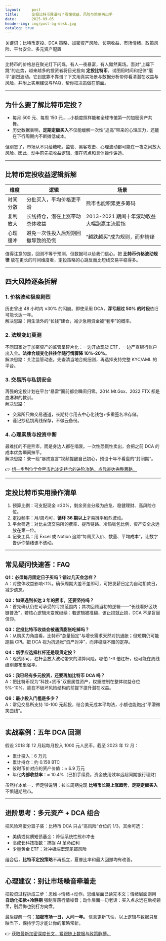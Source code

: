 ```yaml
---
layout:     post
title:      定投比特币靠谱吗？看懂收益、风险与策略再出手
date:       2025-09-05
header-img: img/post-bg-desk.jpg
catalog: true
---
```


关键词：比特币定投、DCA 策略、加密资产风险、长期收益、市场情绪、政策风险、平台安全、多元资产配置

---

比特币的价格总在聚光灯下闪烁，有人一夜暴富，有人黯然离场。面对“上蹿下跳”的走势，越来越多的投资者将目光投向 **定投比特币**，试图用时间和纪律“磨平”剧烈波动。它到底靠不靠谱？下文用真实场景与数据分析带你看清潜在收益与风险，并附上实用建议与FAQ，帮你把决策做在前面。

---

## 为什么要了解比特币定投？

- 每月 500 元、每周 150 元……小额度照样能和全球市值第一的加密资产共舞。  
- 历史数据表明，**定期定额买入**不仅能缓解一次性“追高”带来的心理压力，还能在下行周期内不断摊低成本。  

但别忘了，市场从不只给糖吃。监管、黑客攻击、心理波动都可能在一夜之间放大风险。因此，动手前先把收益逻辑、潜在坑点和具体操作讲透。

---

## 比特币定投收益逻辑拆解

| 维度 | 逻辑 | 场景 |
|---|---|---|
| 时间分散 | 分批买入，平均价格更平滑 | 熊市也能积累更多筹码 |
| 复利放大 | 长线持仓，潜在上涨带动总体收益 | 2013-2021 期间十年滚动收益大幅跑赢主流股指 |
| 心理缓冲 | 避免一次性投入后短期回撤导致的恐慌 | “越跌越买”成为规则，而非情绪 |

值得注意的是，回测不等于预测，但数据可以给我们信心。把 **比特币价格波动规律** 放在更长的时间维度看，定投策略的心跳反而比短线交易平稳得多。

---

## 四大风险逐条拆解

### 1. 价格波动极度剧烈  
历史曾出 48 小时内 ±30% 的闪崩。即使采用 DCA，**浮亏超过 50% 的时段**依旧可能长达一年。  
解决思路：用生活外的“长钱”建仓，减少急用资金被“套牢”的概率。

### 2. 法规变幻莫测  
不同国家对于加密资产的监管呈碎片化：一边开放现货 ETF，一边严查银行账户出入金。**法律合规变化往往伴随行情骤降 10%-20%**。  
解决思路：关注监管动态，先查清当地合规细则，再选择支持完整 KYC/AML 的平台。

### 3. 交易所与私钥安全  
再强的定投计划在平台“暴雷”面前都会瞬间归零。2014 Mt.Gox、2022 FTX 都是血淋淋的教训。  
解决思路：  
- 交易所只做交易通道，长期持仓用去中心化钱包+多重签名冷存储。  
- 谨记抄私钥离线保存，不做云备份。  

### 4. 心理素质与投资中断  
最难扛的不是熊市，而是身边人都在唱衰。一次性恐慌性卖出，会把之前 DCA 的成本优势瞬间抹平。  
解决思路：录一段“暴跌宣言”视频提醒自己初心，预设十年不看盘的“封闭期”。

👉 [想一步到位学会熊市也淡定持仓的进阶攻略，点我直达完整思路。](https://okxdog.com/)

---

## 定投比特币实用操作清单

1. 预算比例：可支配现金 ≤30%，剩余资金分级为应急、稳健理财、高风险仓位。  
2. 定投频率：月/周均可，**循环 36 期以上**才易摊平剧烈波动。  
3. 平台筛选：对比主流交易所的费率、提币链路、冷热钱包比例，资产安全永远放在第一位。  
4. 记录工具：用 Excel 或 Notion 追踪“每周买入价、数量、平均成本”，让数字告诉你情绪该不该动。  

---

## 常见疑问快速答：FAQ

**Q1：必须每月固定日子买吗？错过几天会怎样？**  
A：对整体收益影响<1%。确保周期大差不差即可，可把发薪日定为自动扣款日，减少遗忘。

**Q2：如果遇到长达 3 年的熊市，还要坚持吗？**  
A：首先确认仍在可承受的亏损范围内；其次回顾当初的逻辑——“长线看好区块链普及”，若核心逻辑未变就继续；若逻辑被推翻，该止损就止损，DCA 不是盲目信仰。

**Q3：定投比特币收益会被通货膨胀吃掉吗？**  
A：从购买力角度看，比特币“总量恒定”与增长需求天然对抗通胀；但短期仍可能跑输 CPI。把 DCA 视为抗通胀“资产对冲”，而非稳赚不赔的定存。

**Q4：新手应选择杠杆还是现货定投？**  
A：现货即可，杠杆会放大波动带来的清算风险。哪怕 1-3 倍杠杆，也可能在周线级别瀑布里强平。

**Q5：我已经有多元投资，还要再加比特币 DCA 吗？**  
A：把比特币视为“科技+货币”双重属性资产，权重控制在整体权益仓位 5%-10%，能在不破坏风险结构的前提下提升潜在收益。

**Q6：最小投入门槛是多少？**  
A：常见交易所支持 10-100 元起投，结合美元成本平均法，小额也能跑出“平滑微笑曲线”。

---

## 实战案例：五年 DCA 回测

假设 2018 年 12 月起每月投入 1000 元人民币，截至 2023 年 12 月：

- 累计投入：6 万元  
- 累计持仓：约 0.158 BTC  
- 彼时币价对应的资产价值：≈ 6.9 万元  
- 年化**内部收益率**：≈ 10.4%（已扣手续费，资金使用效率远超同期银行理财）

虽然样本单一，但足够说明：拉长周期兑现 **比特币长期上涨趋势**，**定期定额买入**不惧短期熊市。

---

## 进阶思考：多元资产 + DCA 组合

把风险鸡蛋分篮子装：比特币 DCA 只占“高风险”仓位的 1/3，其余可选：

- 美债或优质短债基金：降低系统性熊市冲击  
- 高成长科技指数：捕捉 AI 革命红利  
- 少量黄金 ETF：对冲极端宏观尾部风险  

组合后，**比特币定投策略**不再孤立，夏普比率和最大回撤均有改善。

---

## 心理建议：别让市场噪音牵着走

把投资过程拆成三步：思维→情绪→动作。思维层面已读完本文；情绪层面则用 **自动化扣款+冷静期** 强制屏蔽行情噪音；动作层面一句老话：买入点永远在后视镜里，别后悔也别打方向盘。

最后提醒一句：**加密市场一日，人间一年。** 信息更新飞快，以上逻辑与数据只反映当下，保持学习才能让你的策略常新。

👉 [获取最新加密深度长文，紧跟链上数据与政策脉搏。](https://okxdog.com/)